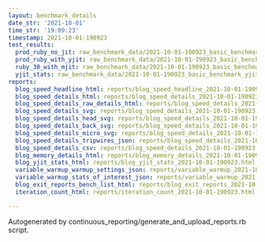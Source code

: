 ```yaml
---
layout: benchmark_details
date_str: '2021-10-01'
time_str: '19:09:23'
timestamp: 2021-10-01-190923
test_results:
  prod_ruby_no_jit: raw_benchmark_data/2021-10-01-190923_basic_benchmark_prod_ruby_no_jit.json
  prod_ruby_with_yjit: raw_benchmark_data/2021-10-01-190923_basic_benchmark_prod_ruby_with_yjit.json
  ruby_30_with_mjit: raw_benchmark_data/2021-10-01-190923_basic_benchmark_ruby_30_with_mjit.json
  yjit_stats: raw_benchmark_data/2021-10-01-190923_basic_benchmark_yjit_stats.json
reports:
  blog_speed_headline_html: reports/blog_speed_headline_2021-10-01-190923.html
  blog_speed_details_html: reports/blog_speed_details_2021-10-01-190923.html
  blog_speed_details_raw_details_html: reports/blog_speed_details_2021-10-01-190923.raw_details.html
  blog_speed_details_svg: reports/blog_speed_details_2021-10-01-190923.svg
  blog_speed_details_head_svg: reports/blog_speed_details_2021-10-01-190923.head.svg
  blog_speed_details_back_svg: reports/blog_speed_details_2021-10-01-190923.back.svg
  blog_speed_details_micro_svg: reports/blog_speed_details_2021-10-01-190923.micro.svg
  blog_speed_details_tripwires_json: reports/blog_speed_details_2021-10-01-190923.tripwires.json
  blog_speed_details_csv: reports/blog_speed_details_2021-10-01-190923.csv
  blog_memory_details_html: reports/blog_memory_details_2021-10-01-190923.html
  blog_yjit_stats_html: reports/blog_yjit_stats_2021-10-01-190923.html
  variable_warmup_warmup_settings_json: reports/variable_warmup_2021-10-01-190923.warmup_settings.json
  variable_warmup_stats_of_interest_json: reports/variable_warmup_2021-10-01-190923.stats_of_interest.json
  blog_exit_reports_bench_list_html: reports/blog_exit_reports_2021-10-01-190923.bench_list.html
  iteration_count_html: reports/iteration_count_2021-10-01-190923.html

---
```

Autogenerated by continuous_reporting/generate_and_upload_reports.rb script.
